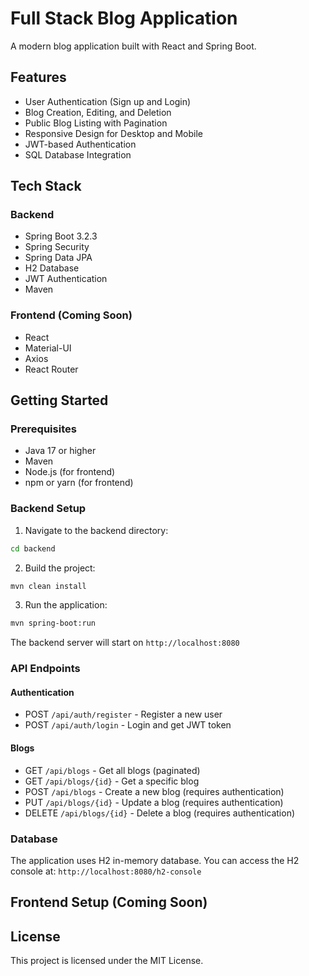 # Full Stack Blog Application

A modern blog application built with React and Spring Boot.

## Features

- User Authentication (Sign up and Login)
- Blog Creation, Editing, and Deletion
- Public Blog Listing with Pagination
- Responsive Design for Desktop and Mobile
- JWT-based Authentication
- SQL Database Integration

## Tech Stack

### Backend
- Spring Boot 3.2.3
- Spring Security
- Spring Data JPA
- H2 Database
- JWT Authentication
- Maven

### Frontend (Coming Soon)
- React
- Material-UI
- Axios
- React Router

## Getting Started

### Prerequisites
- Java 17 or higher
- Maven
- Node.js (for frontend)
- npm or yarn (for frontend)

### Backend Setup

1. Navigate to the backend directory:
```bash
cd backend
```

2. Build the project:
```bash
mvn clean install
```

3. Run the application:
```bash
mvn spring-boot:run
```

The backend server will start on `http://localhost:8080`

### API Endpoints

#### Authentication
- POST `/api/auth/register` - Register a new user
- POST `/api/auth/login` - Login and get JWT token

#### Blogs
- GET `/api/blogs` - Get all blogs (paginated)
- GET `/api/blogs/{id}` - Get a specific blog
- POST `/api/blogs` - Create a new blog (requires authentication)
- PUT `/api/blogs/{id}` - Update a blog (requires authentication)
- DELETE `/api/blogs/{id}` - Delete a blog (requires authentication)

### Database
The application uses H2 in-memory database. You can access the H2 console at:
`http://localhost:8080/h2-console`

## Frontend Setup (Coming Soon)

## License
This project is licensed under the MIT License. 